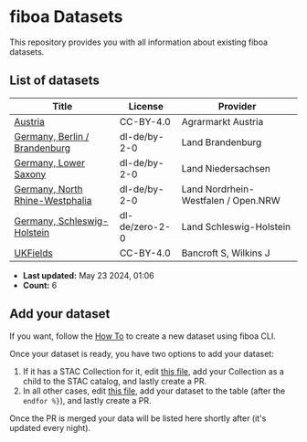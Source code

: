 
# fiboa Datasets

This repository provides you with all information about existing fiboa datasets.

## List of datasets

| Title | License | Provider |
| ----- | ------- | -------- |
| [Austria](https://beta.source.coop/repositories/fiboa/austria/description/) | CC-BY-4.0 | Agrarmarkt Austria |
| [Germany, Berlin / Brandenburg](https://beta.source.coop/repositories/fiboa/de-bb/description/) | dl-de/by-2-0 | Land Brandenburg |
| [Germany, Lower Saxony](https://beta.source.coop/repositories/fiboa/de-nds/description/) | dl-de/by-2-0 | Land Niedersachsen |
| [Germany, North Rhine-Westphalia](https://beta.source.coop/repositories/fiboa/de-nrw/description/) | dl-de/by-2-0 | Land Nordrhein-Westfalen / Open.NRW |
| [Germany, Schleswig-Holstein](https://beta.source.coop/repositories/fiboa/de-sh/description/) | dl-de/zero-2-0 | Land Schleswig-Holstein |
| [UKFields](https://zenodo.org/records/11110206) | CC-BY-4.0 | Bancroft S, Wilkins J |

* **Last updated:** May 23 2024, 01:06 
* **Count:** 6

## Add your dataset

If you want, follow the [How To](HOWTO.md) to create a new dataset using fiboa CLI.

Once your dataset is ready, you have two options to add your dataset:
1. If it has a STAC Collection for it, edit [this file](https://github.com/fiboa/fiboa.github.io/edit/main/stac/catalog.json), add your Collection as a child to the STAC catalog, and lastly create a PR.
2. In all other cases, edit [this file](https://github.com/fiboa/data/edit/main/README.md.jinja), add your dataset to the table (after the `endfor %}`), and lastly create a PR.

Once the PR is merged your data will be listed here shortly after (it's updated every night).